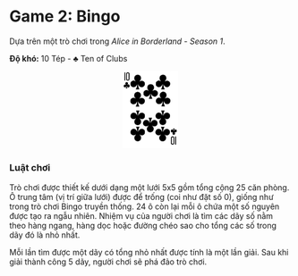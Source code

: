 # Game 2: Bingo

Dựa trên một trò chơi trong *Alice in Borderland - Season 1*.

**Độ khó:** 10 Tép - ♣️ Ten of Clubs

<div display="flex" align="center">
    <img width="100" src="./Ten_of_Clubs.png">
</div>

### Luật chơi

Trò chơi được thiết kế dưới dạng một lưới 5x5 gồm tổng cộng 25 căn phòng. Ô trung tâm (vị trí giữa lưới) được để trống (coi như đặt số 0), giống như trong trò chơi Bingo truyền thống. 24 ô còn lại mỗi ô chứa một số nguyên được tạo ra ngẫu nhiên. Nhiệm vụ của người chơi là tìm các dãy số nằm theo hàng ngang, hàng dọc hoặc đường chéo sao cho tổng các số trong dãy đó là nhỏ nhất.

Mỗi lần tìm được một dãy có tổng nhỏ nhất được tính là một lần giải. Sau khi giải thành công 5 dãy, người chơi sẽ phá đảo trò chơi.